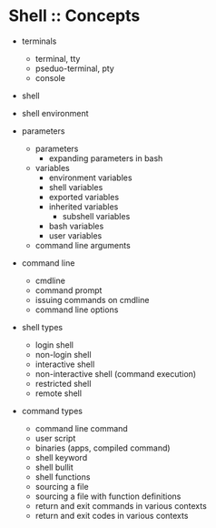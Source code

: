 # Shell :: Concepts

- terminals
  - terminal, tty
  - pseduo-terminal, pty
  - console

- shell
- shell environment

- parameters
  - parameters
    - expanding parameters in bash
  - variables
    - environment variables
    - shell variables
    - exported variables
    - inherited variables
      - subshell variables
    - bash variables
    - user variables
  - command line arguments

- command line
  - cmdline
  - command prompt
  - issuing commands on cmdline
  - command line options


- shell types
  - login shell
  - non-login shell
  - interactive shell
  - non-interactive shell (command execution)
  - restricted shell
  - remote shell

- command types
  - command line command
  - user script
  - binaries (apps, compiled command)
  - shell keyword
  - shell bullit
  - shell functions
  - sourcing a file
  - sourcing a file with function definitions
  - return and exit commands in various contexts
  - return and exit codes in various contexts
